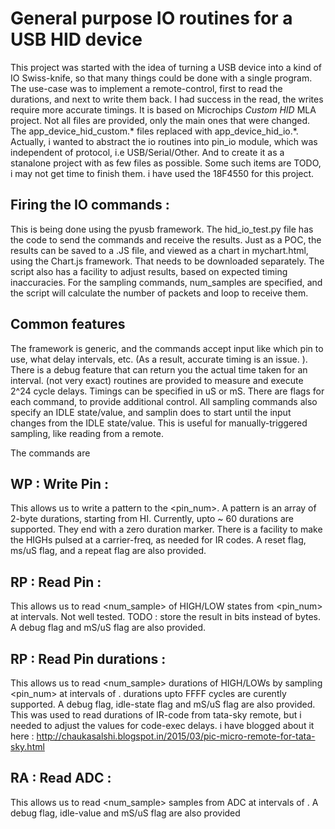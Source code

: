 # General purpose IO routines for a USB HID device
This project was started with the idea of turning a USB device into a kind of IO Swiss-knife,
so that many things could be done with a single program. The use-case was to implement a remote-control,
first to read the durations, and next to write them back. I had success in the read, the writes require
more accurate timings. It is based on Microchips *Custom HID* MLA project.
Not all files are provided, only the main ones that were changed. The app_device_hid_custom.* files 
replaced with app_device_hid_io.*. Actually, i wanted to abstract the io routines into pin_io module,
which was independent of protocol, i.e USB/Serial/Other. And to create it as a stanalone project with as few files
as possible. Some such items are TODO, i may not get time to finish them. i have used the 18F4550 for this project.

## Firing the IO commands :
This is being done using the pyusb framework. The hid_io_test.py file has the code to send the commands
and receive the results. Just as a POC, the results can be saved to a .JS file, and viewed as a chart in mychart.html,
using the Chart.js framework. That needs to be downloaded separately. The script also has a facility to adjust 
results, based on expected timing inaccuracies. For the sampling commands, num_samples are specified, and the
script will calculate the number of packets and loop to receive them.

## Common features
The framework is generic, and the commands accept input like which pin to use, what delay intervals, etc.
(As a result, accurate timing is an issue. ). There is a debug feature that can return you the actual time taken
for an interval. (not very exact) routines are provided to measure and execute 2^24 cycle delays. 
Timings can be specified in uS or mS. There are flags for each command, to provide additional control.
All sampling commands also specify an IDLE state/value, and samplin does to start until the input changes from
the IDLE state/value. This is useful for manually-triggered sampling, like reading from a remote.

The commands are
## WP : Write Pin :
This allows us to write a pattern to the <pin_num>. A pattern is an array of 2-byte durations, 
starting from HI. Currently, upto ~ 60 durations are supported. They end with a zero duration marker. 
There is a facility to make the HIGHs pulsed at a carrier-freq, as needed for IR codes. 
A reset flag, ms/uS flag, and a repeat flag are also provided.

## RP : Read Pin :
This allows us to read <num_sample> of HIGH/LOW  states from <pin_num> at <sampleInterval> intervals. 
Not well tested. TODO : store the result in bits instead of bytes. A debug flag and mS/uS flag are also provided.

## RP : Read Pin durations :
This allows us to read <num_sample> durations of HIGH/LOWs by sampling <pin_num> at intervals of <sampleInterval>.
durations upto FFFF cycles are curently supported. A debug flag, idle-state flag and mS/uS flag are also provided.
This was used to read durations of IR-code from tata-sky remote, but i needed to adjust the values for code-exec
delays. i have blogged about it here : http://chaukasalshi.blogspot.in/2015/03/pic-micro-remote-for-tata-sky.html

## RA : Read ADC :
This allows us to read <num_sample> samples from ADC at intervals of <sampleInterval>. 
A debug flag, idle-value and mS/uS flag are also provided

